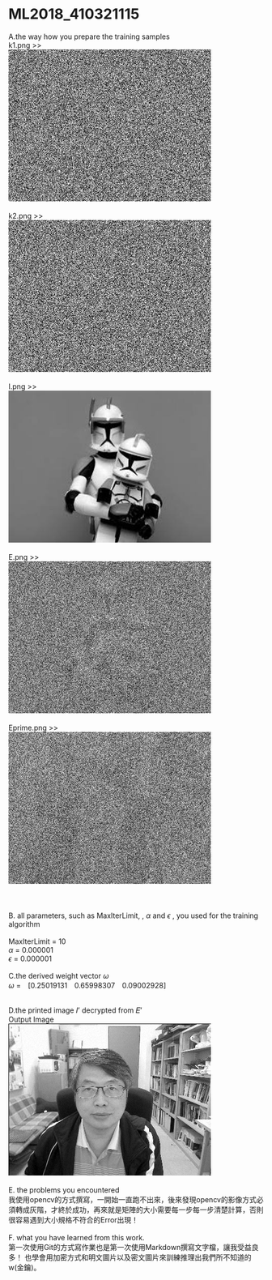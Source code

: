 ﻿# ML2018_410321115 

A.the way how you prepare the training samples<br>
k1.png >><br>
![Key1.png](https://github.com/RolaJeng/ML2018_410321115/blob/master/key1.png?raw=true)<br><br>
k2.png >><br>
![Key2.png](https://github.com/RolaJeng/ML2018_410321115/blob/master/key2.png?raw=true)<br><br>
I.png >><br>
![I.png](https://github.com/RolaJeng/ML2018_410321115/blob/master/I.png?raw=true)<br><br>
E.png >><br>
![E.png](https://github.com/RolaJeng/ML2018_410321115/blob/master/E.png?raw=true)<br><br>
Eprime.png >><br>
![Eprime.png](https://github.com/RolaJeng/ML2018_410321115/blob/master/Eprime.png?raw=true)<br><br>
<br><br>
B. all parameters, such as MaxIterLimit, , $\alpha$ and  $\epsilon$ , you used for the training algorithm<br><br>
MaxIterLimit = 10<br>
$\alpha$  = 0.000001<br>
$\epsilon$ = 0.000001<br><br>
C.the derived weight vector $\omega$  <br>
$\omega$		=　[0.25019131　0.65998307　0.09002928]<br><br>

D.the printed image 𝐼’ decrypted from 𝐸’<br>
Output Image<br>
![image](https://github.com/RolaJeng/ML2018_410321115/blob/master/Output%20Image.png?raw=true)<br><br>
E.	the problems you encountered<br>
		我使用opencv的方式撰寫，一開始一直跑不出來，後來發現opencv的影像方式必須轉成灰階，才終於成功，再來就是矩陣的大小需要每一步每一步清楚計算，否則很容易遇到大小規格不符合的Error出現！<br><br>
F.	what you have learned from this work.<br> 
		第一次使用Git的方式寫作業也是第一次使用Markdown撰寫文字檔，讓我受益良多！
也學會用加密方式和明文圖片以及密文圖片來訓練推理出我們所不知道的w(金鑰)。<br><br>
